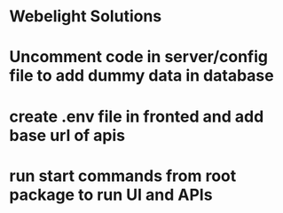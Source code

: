 # Webelight Solutions

# Uncomment code in server/config file to add dummy data in database

# create .env file in fronted and add base url of apis

# run start commands from root package to run UI and APIs